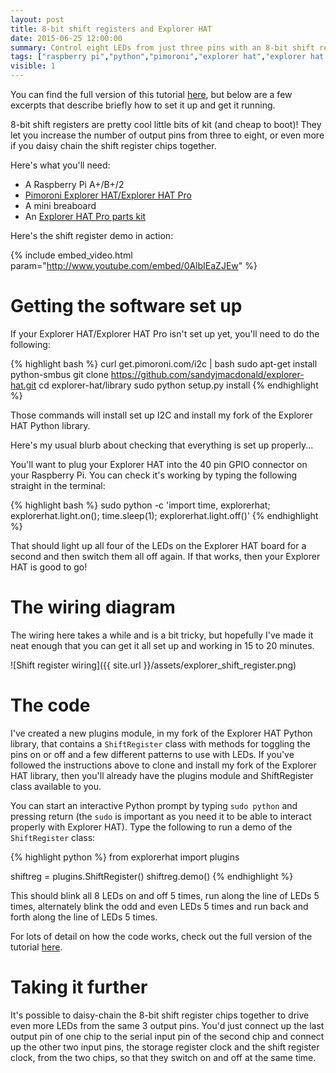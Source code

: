 ```yaml
---
layout: post
title: 8-bit shift registers and Explorer HAT
date: 2015-06-25 12:00:00
summary: Control eight LEDs from just three pins with an 8-bit shift register.
tags: ["raspberry pi","python","pimoroni","explorer hat","explorer hat pro","shift register","tutorial"]
visible: 1
---
```


You can find the full version of this tutorial
[here](https://github.com/sandyjmacdonald/pimoroni_learning_materials/blob/master/shift_register.md),
but below are a few excerpts that describe briefly how to set it up and get it running.

8-bit shift registers are pretty cool little bits of kit (and cheap to boot)! They let you increase the
number of output pins from three to eight, or even more if you daisy chain the shift register chips
together.

Here's what you'll need:

* A Raspberry Pi A+/B+/2
* [Pimoroni Explorer HAT/Explorer HAT Pro](http://shop.pimoroni.com/products/explorer-hat)
* A mini breaboard
* An [Explorer HAT Pro parts kit](http://shop.pimoroni.com/products/explorer-hat-pro-parts-kit)

Here's the shift register demo in action:

{% include embed_video.html param="http://www.youtube.com/embed/0AlbIEaZJEw" %}

# Getting the software set up

If your Explorer HAT/Explorer HAT Pro isn't set up yet, you'll need to do the following:

{% highlight bash %}
curl get.pimoroni.com/i2c | bash
sudo apt-get install python-smbus
git clone https://github.com/sandyjmacdonald/explorer-hat.git
cd explorer-hat/library
sudo python setup.py install
{% endhighlight %}

Those commands will install set up I2C and install my fork of the Explorer HAT Python library.

Here's my usual blurb about checking that everything is set up properly...

You'll want to plug your Explorer HAT into the 40 pin GPIO connector on your
Raspberry Pi. You can check it's working by typing the following straight in the
terminal:

{% highlight bash %}
sudo python -c 'import time, explorerhat; explorerhat.light.on(); time.sleep(1); explorerhat.light.off()'
{% endhighlight %}

That should light up all four of the LEDs on the Explorer HAT board for a second and then
switch them all off again. If that works, then your Explorer HAT is good to go!

# The wiring diagram

The wiring here takes a while and is a bit tricky, but hopefully I've made it neat enough that
you can get it all set up and working in 15 to 20 minutes.

![Shift register wiring]({{ site.url }}/assets/explorer_shift_register.png)

# The code

I've created a new plugins module, in my fork of the Explorer HAT Python library, that
contains a `ShiftRegister` class with methods for toggling the pins on or off and a few
different patterns to use with LEDs. If you've followed the instructions above to clone
and install my fork of the Explorer HAT library, then you'll already have the plugins
module and ShiftRegister class available to you.

You can start an interactive Python prompt by typing `sudo python` and pressing return
(the `sudo` is important as you need it to be able to interact properly with Explorer HAT).
Type the following to run a demo of the `ShiftRegister` class:

{% highlight python %}
from explorerhat import plugins

shiftreg = plugins.ShiftRegister()
shiftreg.demo()
{% endhighlight %}

This should blink all 8 LEDs on and off 5 times, run along the line of LEDs 5 times,
alternately blink the odd and even LEDs 5 times and run back and forth along the line
of LEDs 5 times.

For lots of detail on how the code works, check out the full version of the tutorial
[here](https://github.com/sandyjmacdonald/pimoroni_learning_materials/blob/master/shift_register.md).

# Taking it further

It's possible to daisy-chain the 8-bit shift register chips together to drive even more
LEDs from the same 3 output pins. You'd just connect up the last output pin of one chip
to the serial input pin of the second chip and connect up the other two input pins, the
storage register clock and the shift register clock, from the two chips, so that they
switch on and off at the same time.
